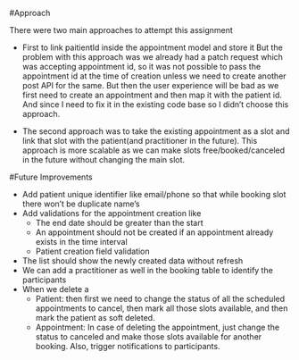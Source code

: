 #Approach 

There were two main approaches to attempt this assignment

- First to link paitientId inside the appointment model and store it But the problem with this approach was we already had a patch request which was accepting appointment id, so it was not possible to pass the appointment id at the time of creation unless we need to create another post API for the same. But then the user experience will be bad as we first need to create an appointment and then map it with the patient id. And since I need to fix it in the existing code base so I didn’t choose this approach.

- The second approach was to take the existing appointment as a slot and link that slot with the patient(and practitioner in the future). This approach is more scalable as we can make slots free/booked/canceled in the future without changing the main slot.

#Future Improvements
- Add patient unique identifier like email/phone so that while booking slot there won’t be duplicate name’s
- Add validations for the appointment creation like
  - The end date should be greater than the start
  - An appointment should not be created if an appointment already exists in the time interval
  - Patient creation field validation
- The list should show the newly created data without refresh
- We can add a practitioner as well in the booking table to identify the participants 
- When we delete a
  - Patient: then first we need to change the status of all the scheduled appointments to cancel, then mark all those slots available, and then mark the patient as soft deleted.
  - Appointment: In case of deleting the appointment, just change the status to canceled and make those slots available for another booking. Also, trigger notifications to participants.


